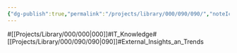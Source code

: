 ```yaml
---
{"dg-publish":true,"permalink":"/projects/library/000/090/090/","noteIcon":"0","created":"2024-02-13T10:02:35.746+09:00","updated":"2024-02-26T21:29:43.712+09:00"}
---
```


#[[Projects/Library/000/000\|000]]#IT_Knowledge#[[Projects/Library/000/090/090\|090]]#External_Insights_an_Trends

